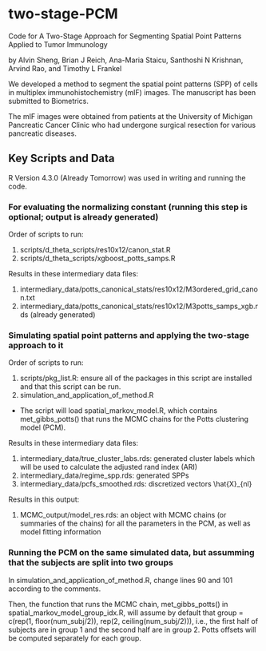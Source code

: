 # two-stage-PCM

Code for A Two-Stage Approach for Segmenting Spatial Point Patterns Applied to Tumor Immunology

by Alvin Sheng, Brian J Reich, Ana-Maria Staicu, Santhoshi N Krishnan, Arvind Rao, and Timothy L Frankel

We developed a method to segment the spatial point patterns (SPP) of cells in multiplex immunohistochemistry (mIF) images. The manuscript has been submitted to Biometrics.

The mIF images were obtained from patients at the University of Michigan Pancreatic Cancer Clinic who had undergone surgical resection for various pancreatic diseases.

## Key Scripts and Data

R Version 4.3.0 (Already Tomorrow) was used in writing and running the code.

### For evaluating the normalizing constant (running this step is optional; output is already generated)

Order of scripts to run:

1. scripts/d_theta_scripts/res10x12/canon_stat.R
3. scripts/d_theta_scripts/xgboost_potts_samps.R

Results in these intermediary data files:

1. intermediary_data/potts_canonical_stats/res10x12/M3ordered_grid_canon.txt
2. intermediary_data/potts_canonical_stats/res10x12/M3potts_samps_xgb.rds (already generated)

### Simulating spatial point patterns and applying the two-stage approach to it

Order of scripts to run:

1. scripts/pkg_list.R: ensure all of the packages in this script are installed and that this script can be run.
2. simulation_and_application_of_method.R
  * The script will load spatial_markov_model.R, which contains met_gibbs_potts() that runs the MCMC chains for the Potts clustering model (PCM).

Results in these intermediary data files:

1. intermediary_data/true_cluster_labs.rds: generated cluster labels which will be used to calculate the adjusted rand index (ARI)
2. intermediary_data/regime_spp.rds: generated SPPs
3. intermediary_data/pcfs_smoothed.rds: discretized vectors \hat{X}_{nl}

Results in this output:

1. MCMC_output/model_res.rds: an object with MCMC chains (or summaries of the chains) for all the parameters in the PCM, as well as model fitting information

### Running the PCM on the same simulated data, but assumming that the subjects are split into two groups

In simulation_and_application_of_method.R, change lines 90 and 101 according to the comments. 

Then, the function that runs the MCMC chain, met_gibbs_potts() in spatial_markov_model_group_idx.R, will assume by default that group = c(rep(1, floor(num_subj/2)), rep(2, ceiling(num_subj/2))), i.e., the first half of subjects are in group 1 and the second half are in group 2. Potts offsets will be computed separately for each group.


